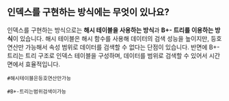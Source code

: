 ## 인덱스를 구현하는 방식에는 무엇이 있나요?

인덱스를 구현하는 방식으로는 **해시 테이블을 사용하는 방식**과 **B+- 트리를 이용하는 방식**이 있습니다. 해시 테이블은 해시 함수를 사용해 데이터의 검색 성능을 높이지만, 등호 연산만 가능해서 속성 범위로 데이터를 검색할 수 없다는 단점이 있습니다. 반면에 B+-트리는 트리 구조로 인덱스 테이블을 구성하며, 데이터를 범위로 검색할 수 있어서 시간 면에서 효율적입니다.

`#해시테이블은등호연산만가능`

`#B+-트리는범위검색이가능`
